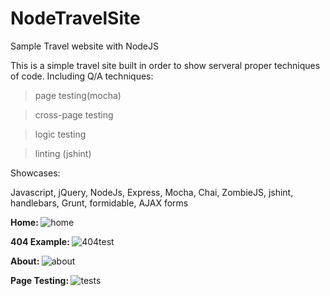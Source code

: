 # NodeTravelSite
Sample Travel website with NodeJS

This is a simple travel site built in order to show serveral proper techniques of code. Including Q/A techniques:

  >page testing(mocha)
  
  >cross-page testing
  
  >logic testing
  
  >linting (jshint)

Showcases:

  Javascript, jQuery, NodeJs, Express, Mocha, Chai, ZombieJS, jshint, handlebars, Grunt, formidable, AJAX forms




<b>Home: </b>
![home](https://cloud.githubusercontent.com/assets/11411686/18368302/312c9e90-75d4-11e6-9317-6aa83a617fd8.png)

<b>404 Example: </b>
![404test](https://cloud.githubusercontent.com/assets/11411686/18368315/3a23bbf0-75d4-11e6-9af8-e9b18f17d5c7.png)

<b>About: </b>
![about](https://cloud.githubusercontent.com/assets/11411686/18368312/3744c47e-75d4-11e6-8f1c-60d05a1221a0.png)

<b>Page Testing: </b>
![tests](https://cloud.githubusercontent.com/assets/11411686/18368310/34e231d0-75d4-11e6-802a-4144f77623b3.png)
